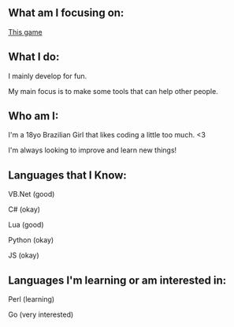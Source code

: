 ## What am I focusing on:
[This game](https://github.com/NakeleKantoo/CacaPalavras)

## What I do:
I mainly develop for fun.

My main focus is to make some tools that can help other people.

## Who am I:
I'm a 18yo Brazilian Girl that likes coding a little too much. <3

I'm always looking to improve and learn new things!

## Languages that I Know:
VB.Net (good)

C# (okay)

Lua (good)

Python (okay)

JS (okay)

## Languages I'm learning or am interested in:

Perl (learning)

Go (very interested)
